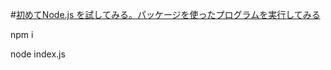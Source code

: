 #[初めてNode.js を試してみる。パッケージを使ったプログラムを実行してみる](https://steemit.com/hive-161179/@yasu/2fuspu-node-js)

npm i

node index.js
